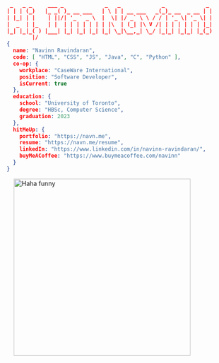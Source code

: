 ```JSON
 _   _ _     ___ _             _   _             _             _ 
| | | (_)   |_ _( )_ __ ___   | \ | | __ ___   _(_)_ __  _ __ | |
| |_| | |    | ||/| '_ ` _ \  |  \| |/ _` \ \ / / | '_ \| '_ \| |
|  _  | |_   | |  | | | | | | | |\  | (_| |\ V /| | | | | | | |_|
|_| |_|_( ) |___| |_| |_| |_| |_| \_|\__,_| \_/ |_|_| |_|_| |_(_)
        |/                                                        
{
  name: "Navinn Ravindaran",
  code: [ "HTML", "CSS", "JS", "Java", "C", "Python" ],
  co-op: {
    workplace: "CaseWare International",
    position: "Software Developer",
    isCurrent: true
  },
  education: {
    school: "University of Toronto",
    degree: "HBSc, Computer Science",
    graduation: 2023
  },
  hitMeUp: {
    portfolio: "https://navn.me",
    resume: "https://navn.me/resume",
    linkedIn: "https://www.linkedin.com/in/navinn-ravindaran/",
    buyMeACoffee: "https://www.buymeacoffee.com/navinn"
  }
}
```
<img style="width: 400px; margin-left: 1rem;" src="https://external-content.duckduckgo.com/iu/?u=http%3A%2F%2F38.media.tumblr.com%2Ffa7139d84f37f25a3179f1614415fd5c%2Ftumblr_ngcxbk7Y1U1s8i9ydo1_400.gif&f=1&nofb=1" alt="Haha funny"/>
